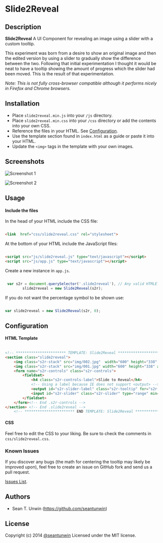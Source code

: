 # Slide2Reveal


## Description
**Slide2Reveal**
A UI Component for revealing an image using a slider with a custom tooltip.


This experiment was born from a desire to show an original image and then the edited version by using a slider to gradually show the difference between the two.
Following that initial experimentation I thought it would be neat to have a tooltip showing the amount of progress which the slider had been moved.
This is the result of that experimentation.

*Note: This is not fully cross-browser compatible although it performs nicely in Firefox and Chrome browsers.*


## Installation

* Place `slide2reveal.min.js` into your `/js` directory.
* Place `slide2reveal.min.css` into your `/css` directory or add the contents into your own CSS.
* Reference the files in your HTML. See [Configuration](#configuration).
* Use the template section found in `index.html` as a guide or paste it into your HTML.
* Update the `<img>` tags in the template with your own images.


## Screenshots

![Screenshot 1](http://i.imgur.com/tVhxD6E.jpg)

![Screenshot 2](http://i.imgur.com/izcXC6a.jpg)


## Usage

#### Include the files

In the head of your HTML include the CSS file:

```HTML

<link  href="css/slide2reveal.css" rel="stylesheet">

```

At the bottom of your HTML include the JavaScript files:

```HTML

<script src="js/slide2reveal.js" type="text/javascript"></script>
<script src="js/app.js" type="text/javascript"></script>

```

Create a new instance in `app.js`.

```JavaScript

 var s2r = document.querySelector('.slide2reveal'), // Any valid HTMLElement to used as the container
        slide2reveal = new Slide2Reveal(s2r);

```

If you do not want the percentage symbol to be shown use:

```JavaScript

var slide2reveal = new Slide2Reveal(s2r, 0);

```


## Configuration

#### HTML Template

```HTML

<!-- *********************** TEMPLATE: Slide2Reveal *************************** -->
<section class="slide2reveal">
    <img class="s2r-stack" src="img/002.jpg"  width="600" height="338" alt="after">
    <img class="s2r-stack" src="img/001.jpg" width="600" height="338" alt="before">
    <form name="s2r-controls" class="s2r-controls">
        <fieldset>
            <h4 class="s2r-controls-label">Slide to Reveal</h4>
            <!-- Using a label because IE does not support <output> -->
            <output id="s2r-slider-label" class="s2r-tooltip" for="s2r-slider">0%</output>
            <input id="s2r-slider" class="s2r-slider" type="range" min="0" max="100" value="0" step="1" role="slider" aria-labelledby="s2r-slider-label" aria-valuemin="0" aria-valuemax="100" aria-valuenow="0" aria-valuetext="0" aria-live="polite" />
        </fieldset>
    </form><!-- End .s2r-controls -->
</section> <!-- End .slide2reveal -->
    <!-- *********************** END TEMPLATE: Slide2Reveal *************************** -->

```

#### CSS

Feel free to edit the CSS to your liking. Be sure to check the comments in `css/slide2reveal.css`.


### Known Issues

If you discover any bugs (the math for centering the tooltip may likely be improved upon), feel free to create an issue on GitHub fork and
send us a pull request.

[Issues List](https://github.com/seantunwin/slide2reveal/issues).

## Authors

* Sean T. Unwin (https://github.com/seantunwin)


## License

Copyright (c) 2014 [@seantunwin](https://twitter.com/seantunwin) Licensed under the MIT license.

